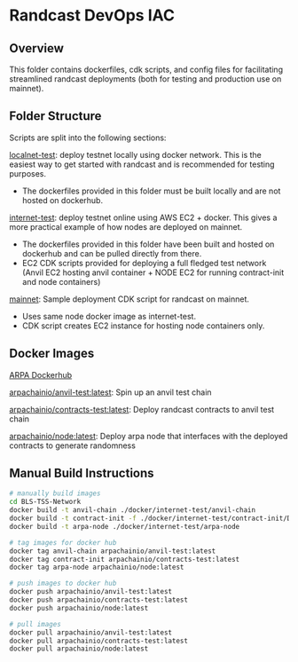 # Randcast DevOps IAC

## Overview

This folder contains dockerfiles, cdk scripts, and config files for facilitating streamlined randcast deployments (both for testing and production use on mainnet).

## Folder Structure

Scripts are split into the following sections:

[localnet-test](./deployments/localnet-test/README.md): deploy testnet locally using docker network. This is the easiest way to get started with randcast and is recommended for testing purposes.

- The dockerfiles provided in this folder must be built locally and are not hosted on dockerhub.

[internet-test](./deployments/internet-test/README.md): deploy testnet online using AWS EC2 + docker. This gives a more practical example of how nodes are deployed on mainnet.

- The dockerfiles provided in this folder have been built and hosted on dockerhub and can be pulled directly from there.
- EC2 CDK scripts provided for deploying a full fledged test network (Anvil EC2 hosting anvil container + NODE EC2 for running contract-init and  node containers)

[mainnet](./deployments/mainnet/README.md): Sample deployment CDK script for randcast on mainnet.

- Uses same node docker image as internet-test.
- CDK script creates EC2 instance for hosting node containers only.

## Docker Images

[ARPA Dockerhub](https://hub.docker.com/u/arpachainio)

[arpachainio/anvil-test:latest](https://hub.docker.com/r/arpachainio/anvil-test/tags): Spin up an anvil test chain

[arpachainio/contracts-test:latest](https://hub.docker.com/r/arpachainio/contracts-test/tags): Deploy randcast contracts to anvil test chain

[arpachainio/node:latest](https://hub.docker.com/r/arpachainio/node/tags): Deploy arpa node that interfaces with the deployed contracts to generate randomness

## Manual Build Instructions

```bash
# manually build images
cd BLS-TSS-Network
docker build -t anvil-chain ./docker/internet-test/anvil-chain
docker build -t contract-init -f ./docker/internet-test/contract-init/Dockerfile .
docker build -t arpa-node ./docker/internet-test/arpa-node

# tag images for docker hub
docker tag anvil-chain arpachainio/anvil-test:latest
docker tag contract-init arpachainio/contracts-test:latest
docker tag arpa-node arpachainio/node:latest

# push images to docker hub
docker push arpachainio/anvil-test:latest
docker push arpachainio/contracts-test:latest
docker push arpachainio/node:latest

# pull images
docker pull arpachainio/anvil-test:latest
docker pull arpachainio/contracts-test:latest
docker pull arpachainio/node:latest
```
